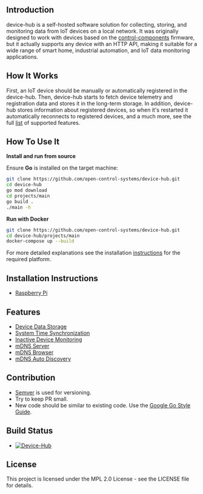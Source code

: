 ## Introduction

device-hub is a self-hosted software solution for collecting, storing, and monitoring data from IoT devices on a local network. It was originally designed to work with devices based on the [control-components](https://github.com/open-control-systems/control-components) firmware, but it actually supports any device with an HTTP API, making it suitable for a wide range of smart home, industrial automation, and IoT data monitoring applications.

## How It Works

First, an IoT device should be manually or automatically registered in the device-hub. Then, device-hub starts to fetch device telemetry and registration data and stores it in the long-term storage. In addition, device-hub stores information about registered devices, so when it's restarted it automatically reconnects to registered devices, and a much more, see the full [list](#Features) of supported features.

## How To Use It

**Install and run from source**

Ensure **Go** is installed on the target machine:

```bash
git clone https://github.com/open-control-systems/device-hub.git
cd device-hub
go mod download
cd projects/main
go build .
./main -h
```

**Run with Docker**

```bash
git clone https://github.com/open-control-systems/device-hub.git
cd device-hub/projects/main
docker-compose up --build
```

For more detailed explanations see the installation [instructions](#Installation-Instructions) for the required platform.

## Installation Instructions

- [Raspberry Pi](docs/install/rpi/README.md)

## Features

- [Device Data Storage](docs/features.md#Device-Data-Storage)
- [System Time Synchronization](docs/features.md#System-Time-Synchronization)
- [Inactive Device Monitoring](docs/features.md#Inactive-Device-Monitoring)
- [mDNS Server](docs/features.md#mDNS-Server)
- [mDNS Browser](docs/features.md#mDNS-Browser)
- [mDNS Auto Discovery](docs/features.md#mDNS-Auto-Discovery)

## Contribution

- [Semver](https://semver.org/) is used for versioning.
- Try to keep PR small.
- New code should be similar to existing code. Use the [Google Go Style Guide](https://google.github.io/styleguide/go/).

## Build Status

- [![Device-Hub](https://github.com/open-control-systems/device-hub/actions/workflows/build.yml/badge.svg?branch=master)](https://github.com/open-control-systems/device-hub/actions/workflows/build.yml)

## License

This project is licensed under the MPL 2.0 License - see the LICENSE file for details.
